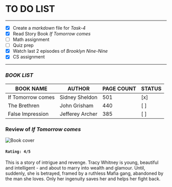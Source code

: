 # **TO DO LIST**
___
* [x] Create a *markdown* file for *Task-4*
* [x] Read Story Book *If Tomorrow comes* 
* [ ] Math assignment
* [ ] Quiz prep
* [x] Watch last 2 episodes of *Brooklyn Nine-Nine*
* [x] CS assignment
___

### ***BOOK LIST***

| BOOK NAME         |  AUTHOR         |  PAGE COUNT | STATUS|
| ----------------- | --------------- |------------ | ------|
|If Tomorrow comes  | Sidney Sheldon  |   501       |  [x]  |
|The Brethren       | John Grisham    |   440       |  [ ]  |
|False Impression   | Jefferey Archer |   385       |  [ ]  |

### Review of *If Tomorrow comes*
![Book cover](https://images-na.ssl-images-amazon.com/images/I/41bBQ4oeTbL._SX313_BO1,204,203,200_.jpg "Book cover")  
#### `Rating: 4/5`
This is a story of intrigue and revenge. Tracy Whitney is young, beautiful and intelligent - and about to marry into wealth and glamour. Until, suddenly, she is betrayed, framed by a ruthless Mafia gang, abandoned by the man she loves. Only her ingenuity saves her and helps her fight back.
